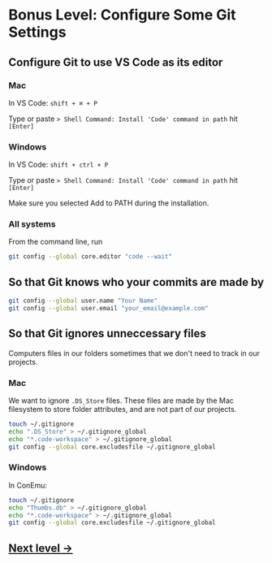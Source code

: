 # Bonus Level: Configure Some Git Settings

## Configure Git to use VS Code as its editor

### Mac

In VS Code: `shift + ⌘ + P`

Type or paste `> Shell Command: Install 'Code' command in path` hit `[Enter]`

### Windows

In VS Code: `shift + ctrl + P`

Type or paste `> Shell Command: Install 'Code' command in path` hit `[Enter]`

Make sure you selected Add to PATH during the installation.

### All systems

From the command line, run

```bash
git config --global core.editor "code --wait"
```

## So that Git knows who your commits are made by

```bash
git config --global user.name "Your Name"
git config --global user.email "your_email@example.com"
```

## So that Git ignores unneccessary files

Computers files in our folders sometimes that we don't need to track in our projects.

### Mac

We want to ignore `.DS_Store` files. These files are made by the Mac filesystem to store folder attributes, and are not part of our projects.

```bash
touch ~/.gitignore
echo ".DS_Store" > ~/.gitignore_global
echo "*.code-workspace" > ~/.gitignore_global
git config --global core.excludesfile ~/.gitignore_global
```

### Windows

In ConEmu:

```bash
touch ~/.gitignore
echo "Thumbs.db" > ~/.gitignore_global
echo "*.code-workspace" > ~/.gitignore_global
git config --global core.excludesfile ~/.gitignore_global
```

## [Next level →](10-fin.md)
